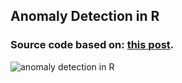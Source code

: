 ## Anomaly Detection in R

### Source code based on: [this post](http://blog.datascienceheroes.com/anomaly-detection-in-r/).

![anomaly detection in R](http://datascienceheroes.com/img/blog/03_anomaly_detection_in_wikipedia.jpg)




